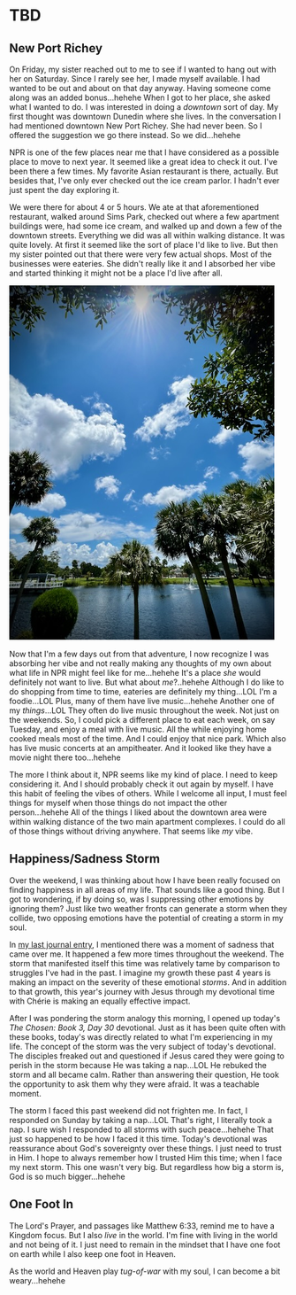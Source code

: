 # TBD

## New Port Richey

On Friday, my sister reached out to me to see if I wanted to hang out with her on Saturday. Since I rarely see her, I made myself available. I had wanted to be out and about on that day anyway. Having someone come along was an added bonus...hehehe When I got to her place, she asked what I wanted to do. I was interested in doing a *downtown* sort of day. My first thought was downtown Dunedin where she lives. In the conversation I had mentioned downtown New Port Richey. She had never been. So I offered the suggestion we go there instead. So we did...hehehe

NPR is one of the few places near me that I have considered as a possible place to move to next year. It seemed like a great idea to check it out. I've been there a few times. My favorite Asian restaurant is there, actually. But besides that, I've only ever checked out the ice cream parlor. I hadn't ever just spent the day exploring it.

We were there for about 4 or 5 hours. We ate at that aforementioned restaurant, walked around Sims Park, checked out where a few apartment buildings were, had some ice cream, and walked up and down a few of the downtown streets. Everything we did was all within walking distance. It was quite lovely. At first it seemed like the sort of place I'd like to live. But then my sister pointed out that there were very few actual shops. Most of the businesses were eateries. She didn't really like it and I absorbed her vibe and started thinking it might not be a place I'd live after all.

![Palm trees and a pond](./media/IMG_0226.jpeg)

Now that I'm a few days out from that adventure, I now recognize I was absorbing her vibe and not really making any thoughts of my own about what life in NPR might feel like for me...hehehe It's a place *she* would definitely not want to live. But what about *me*?..hehehe Although I do like to do shopping from time to time, eateries are definitely my thing...LOL I'm a foodie...LOL Plus, many of them have live music...hehehe Another one of my *things*...LOL They often do live music throughout the week. Not just on the weekends. So, I could pick a different place to eat each week, on say Tuesday, and enjoy a meal with live music. All the while enjoying home cooked meals most of the time. And I could enjoy that nice park. Which also has live music concerts at an ampitheater. And it looked like they have a movie night there too...hehehe

The more I think about it, NPR seems like my kind of place. I need to keep considering it. And I should probably check it out again by myself. I have this habit of feeling the vibes of others. While I welcome all input, I must feel things for myself when those things do not impact the other person...hehehe All of the things I liked about the downtown area were within walking distance of the two main apartment complexes. I could do all of those things without driving anywhere. That seems like *my* vibe.

## Happiness/Sadness Storm

Over the weekend, I was thinking about how I have been really focused on finding happiness in all areas of my life. That sounds like a good thing. But I got to wondering, if by doing so, was I suppressing other emotions by ignoring them? Just like two weather fronts can generate a storm when they collide, two opposing emotions have the potential of creating a storm in my soul.

In [my last journal entry](09_happy-friyay#sad-for-a-moment), I mentioned there was a moment of sadness that came over me. It happened a few more times throughout the weekend. The storm that manifested itself this time was relatively tame by comparison to struggles I've had in the past. I imagine my growth these past 4 years is making an impact on the severity of these emotional *storms*. And in addition to that growth, this year's journey with Jesus through my devotional time with Chérie is making an equally effective impact.

After I was pondering the storm analogy this morning, I opened up today's *The Chosen: Book 3, Day 30* devotional. Just as it has been quite often with these books, today's was directly related to what I'm experiencing in my life. The concept of the storm was the very subject of today's devotional. The disciples freaked out and questioned if Jesus cared they were going to perish in the storm because He was taking a nap...LOL He rebuked the storm and all became calm. Rather than answering their question, He took the opportunity to ask them why they were afraid. It was a teachable moment.

The storm I faced this past weekend did not frighten me. In fact, I responded on Sunday by taking a nap...LOL That's right, I literally took a nap. I sure wish I responded to all storms with such peace...hehehe That just so happened to be how I faced it this time. Today's devotional was reassurance about God's sovereignty over these things. I just need to trust in Him. I hope to always remember how I trusted Him this time; when I face my next storm. This one wasn't very big. But regardless how big a storm is, God is so much bigger...hehehe

## One Foot In

The Lord's Prayer, and passages like Matthew 6:33, remind me to have a Kingdom focus. But I also *live* in the world. I'm fine with living in the world and not being of it. I just need to remain in the mindset that I have one foot on earth while I also keep one foot in Heaven.

As the world and Heaven play *tug-of-war* with my soul, I can become a bit weary...hehehe